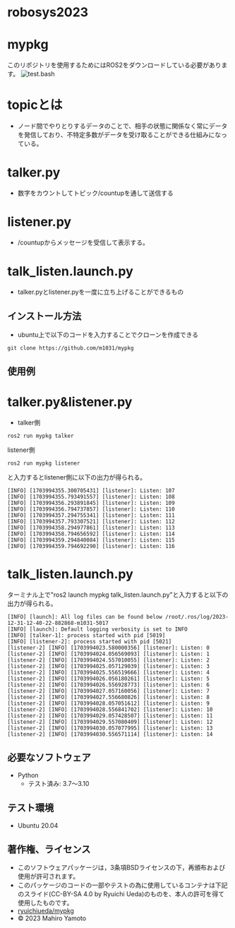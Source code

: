 # robosys2023
# mypkg
このリポジトリを使用するためにはROS2をダウンロードしている必要があります。
![test.bash](https://github.com/m1031/mypkg/actions/workflows/test.yml/badge.svg)
# topicとは
* ノード間でやりとりするデータのことで、相手の状態に関係なく常にデータを発信しており、不特定多数がデータを受け取ることができる仕組みになっている。
# talker.py
* 数字をカウントしてトピック/countupを通して送信する
# listener.py
* /countupからメッセージを受信して表示する。
# talk_listen.launch.py
* talker.pyとlistener.pyを一度に立ち上げることができるもの
## インストール方法
* ubuntu上で以下のコードを入力することでクローンを作成できる
```
git clone https://github.com/m1031/mypkg
```
## 使用例
# talker.py&listener.py
* talker側
```
ros2 run mypkg talker
```
listener側
```
ros2 run mypkg listener
```
と入力するとlistener側に以下の出力が得られる。
```
[INFO] [1703994355.300705431] [listener]: Listen: 107
[INFO] [1703994355.793491557] [listener]: Listen: 108
[INFO] [1703994356.293891845] [listener]: Listen: 109
[INFO] [1703994356.794737857] [listener]: Listen: 110
[INFO] [1703994357.294755341] [listener]: Listen: 111
[INFO] [1703994357.793307521] [listener]: Listen: 112
[INFO] [1703994358.294977861] [listener]: Listen: 113
[INFO] [1703994358.794656592] [listener]: Listen: 114
[INFO] [1703994359.294840084] [listener]: Listen: 115
[INFO] [1703994359.794692290] [listener]: Listen: 116
```
# talk_listen.launch.py
ターミナル上で"ros2 launch mypkg talk_listen.launch.py"と入力すると以下の出力が得られる。
```
[INFO] [launch]: All log files can be found below /root/.ros/log/2023-12-31-12-40-22-882868-m1031-5017
[INFO] [launch]: Default logging verbosity is set to INFO
[INFO] [talker-1]: process started with pid [5019]
[INFO] [listener-2]: process started with pid [5021]
[listener-2] [INFO] [1703994023.580000356] [listener]: Listen: 0
[listener-2] [INFO] [1703994024.056569093] [listener]: Listen: 1
[listener-2] [INFO] [1703994024.557010055] [listener]: Listen: 2
[listener-2] [INFO] [1703994025.057129039] [listener]: Listen: 3
[listener-2] [INFO] [1703994025.556519666] [listener]: Listen: 4
[listener-2] [INFO] [1703994026.056180261] [listener]: Listen: 5
[listener-2] [INFO] [1703994026.556928773] [listener]: Listen: 6
[listener-2] [INFO] [1703994027.057160056] [listener]: Listen: 7
[listener-2] [INFO] [1703994027.556680826] [listener]: Listen: 8
[listener-2] [INFO] [1703994028.057051612] [listener]: Listen: 9
[listener-2] [INFO] [1703994028.556841702] [listener]: Listen: 10
[listener-2] [INFO] [1703994029.057428507] [listener]: Listen: 11
[listener-2] [INFO] [1703994029.557080409] [listener]: Listen: 12
[listener-2] [INFO] [1703994030.057077995] [listener]: Listen: 13
[listener-2] [INFO] [1703994030.556571114] [listener]: Listen: 14
```
## 必要なソフトウェア
* Python
  * テスト済み: 3.7〜3.10

## テスト環境
* Ubuntu 20.04
## 著作権、ライセンス
* このソフトウェアパッケージは，3条項BSDライセンスの下，再頒布および使用が許可されます。
* このパッケージのコードの一部やテストの為に使用しているコンテナは下記のスライド(CC-BY-SA 4.0 by Ryuichi Ueda)のものを、本人の許可を得て使用したものです。
 * [ryuichiueda/mypkg](https://github.com/ryuichiueda/mypkg)
* © 2023 Mahiro Yamoto

